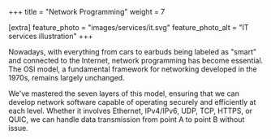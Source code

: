 +++
title = "Network Programming"
weight = 7

[extra]
feature_photo = "images/services/it.svg"
feature_photo_alt = "IT services illustration"
+++

Nowadays, with everything from cars to earbuds being labeled as "smart" and connected to the Internet, network programming has become essential. The OSI model, a fundamental framework for networking developed in the 1970s, remains largely unchanged. 

We've mastered the seven layers of this model, ensuring that we can develop network software capable of operating securely and efficiently at each level. Whether it involves Ethernet, IPv4/IPv6, UDP, TCP, HTTPS, or QUIC, we can handle data transmission from point A to point B without issue.
